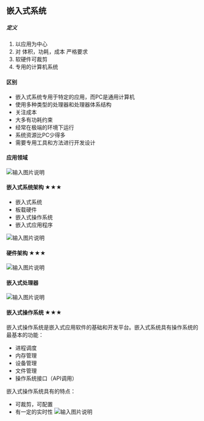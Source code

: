 ## 嵌入式系统

##### 定义
1. 以应用为中心
2. 对 体积，功耗，成本 严格要求
3. 软硬件可裁剪
4. 专用的计算机系统

#### 区别
- 嵌入式系统专用于特定的应用，而PC是通用计算机
- 使用多种类型的处理器和处理器体系结构
- 关注成本
- 大多有功耗约束
- 经常在极端的环境下运行
- 系统资源比PC少得多
- 需要专用工具和方法进行开发设计

#### 应用领域
![输入图片说明](https://foruda.gitee.com/images/1681657800317667445/a5c32e10_8027319.png "Snipaste_2023-04-16_23-09-46.png")

#### 嵌入式系统架构 ★★★

- 嵌入式系统
- 板载硬件
- 嵌入式操作系统
- 嵌入式应用程序

![输入图片说明](https://foruda.gitee.com/images/1681658488493259247/879e5780_8027319.png "Snipaste_2023-04-16_23-21-08.png")

#### 硬件架构  ★★★

![输入图片说明](https://foruda.gitee.com/images/1681658582129339523/08387592_8027319.png "Snipaste_2023-04-16_23-22-51.png")
#### 嵌入式处理器
![输入图片说明](https://foruda.gitee.com/images/1681658664820098508/2efec7ee_8027319.png "Snipaste_2023-04-16_23-24-16.png")
#### 嵌入式操作系统 ★★★
嵌入式操作系统是嵌入式应用软件的基础和开发平台。嵌入式系统具有操作系统的最基本的功能：
- 进程调度
- 内存管理
- 设备管理
- 文件管理
- 操作系统接口（API调用）

嵌入式操作系统具有的特点：
- 可裁剪，可配置
- 有一定的实时性
![输入图片说明](https://foruda.gitee.com/images/1681659258167039621/4e182e3c_8027319.png "Snipaste_2023-04-16_23-34-07.png")



